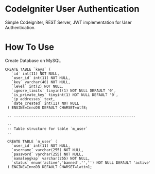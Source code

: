 # CodeIgniter User Authentication

Simple Codeigniter, REST Server, JWT implementation for User Authentication.

How To Use
=====

Create Database on MySQL
    
    CREATE TABLE `keys` (
       `id` int(11) NOT NULL,
       `user_id` int(11) NOT NULL,
       `key` varchar(40) NOT NULL,
       `level` int(2) NOT NULL,
       `ignore_limits` tinyint(1) NOT NULL DEFAULT '0',
       `is_private_key` tinyint(1) NOT NULL DEFAULT '0',
       `ip_addresses` text,
       `date_created` int(11) NOT NULL
     ) ENGINE=InnoDB DEFAULT CHARSET=utf8;
     
     -- --------------------------------------------------------
     
     --
     -- Table structure for table `m_user`
     --
     
     CREATE TABLE `m_user` (
       `user_id` int(11) NOT NULL,
       `username` varchar(255) NOT NULL,
       `password` varchar(255) NOT NULL,
       `namalengkap` varchar(255) NOT NULL,
       `status` enum('active','banned','','') NOT NULL DEFAULT 'active'
     ) ENGINE=InnoDB DEFAULT CHARSET=latin1;
     